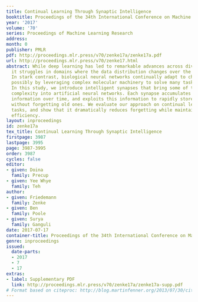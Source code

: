 ```yaml
---
title: Continual Learning Through Synaptic Intelligence
booktitle: Proceedings of the 34th International Conference on Machine Learning
year: '2017'
volume: '70'
series: Proceedings of Machine Learning Research
address: 
month: 0
publisher: PMLR
pdf: http://proceedings.mlr.press/v70/zenke17a/zenke17a.pdf
url: http://proceedings.mlr.press/v70/zenke17.html
abstract: While deep learning has led to remarkable advances across diverse applications,
  it struggles in domains where the data distribution changes over the course of learning.
  In stark contrast, biological neural networks continually adapt to changing domains,
  possibly by leveraging complex molecular machinery to solve many tasks simultaneously.
  In this study, we introduce intelligent synapses that bring some of this biological
  complexity into artificial neural networks. Each synapse accumulates task relevant
  information over time, and exploits this information to rapidly store new memories
  without forgetting old ones. We evaluate our approach on continual learning of classification
  tasks, and show that it dramatically reduces forgetting while maintaining computational
  efficiency.
layout: inproceedings
id: zenke17a
tex_title: Continual Learning Through Synaptic Intelligence
firstpage: 3987
lastpage: 3995
page: 3987-3995
order: 3987
cycles: false
editor:
- given: Doina
  family: Precup
- given: Yee Whye
  family: Teh
author:
- given: Friedemann
  family: Zenke
- given: Ben
  family: Poole
- given: Surya
  family: Ganguli
date: 2017-07-17
container-title: Proceedings of the 34th International Conference on Machine Learning
genre: inproceedings
issued:
  date-parts:
  - 2017
  - 7
  - 17
extras:
- label: Supplementary PDF
  link: http://proceedings.mlr.press/v70/zenke17a/zenke17a-supp.pdf
# Format based on citeproc: http://blog.martinfenner.org/2013/07/30/citeproc-yaml-for-bibliographies/
---
```

